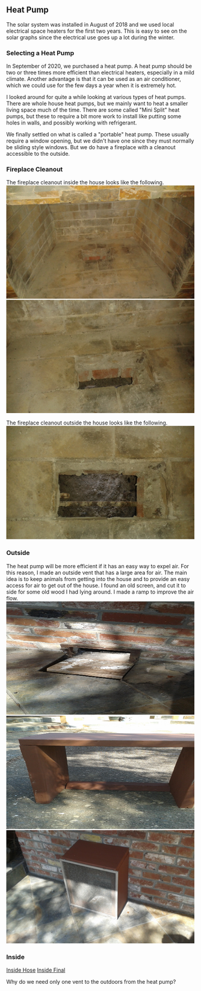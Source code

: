 <html>
<h2>Heat Pump</h2>
The solar system was installed in August of 2018 and we used local electrical
space heaters for the first two years. This is easy to see on the solar graphs
since the electrical use goes up a lot during the winter.

<h3>Selecting a Heat Pump</h3>
In September of 2020, we purchased a heat pump. A heat pump should be two or
three times more efficient than electrical heaters, especially in a mild climate.
Another advantage is that it can be used as an air conditioner, which we could
use for the few days a year when it is extremely hot.
<p/>
I looked around for quite a while looking at various types of heat pumps. There
are whole house heat pumps, but we mainly want to heat a smaller living space
much of the time. There are some called "Mini Split" heat pumps, but these to
require a bit more work to install like putting some holes in walls, and possibly
working with refrigerant.
<p/>
We finally settled on what is called a "portable" heat pump. These usually require
a window opening, but we didn't have one since they must normally be sliding style windows.
But we do have a fireplace with a cleanout accessible to the outside.

<h3>Fireplace Cleanout</h3>
The fireplace cleanout inside the house looks like the following.
<img src="HeatPumpImages/HP_InsideVent1.jpg" width="500" height="300">
<img src="HeatPumpImages/HP_InsideVent2.jpg" width="500" height="300">
<p/>
The fireplace cleanout outside the house looks like the following.
<img src="HeatPumpImages/HP_OutsideVent.jpg" width="500" height="300">

<h3>Outside</h3>
The heat pump will be more efficient if it has an easy way to expel air.
For this reason, I made an outside vent that has a large area for air.
The main idea is to keep animals from getting into the house and to
provide an easy access for air to get out of the house.
I found an old screen, and cut it to side for some old wood I had lying around.
I made a ramp to improve the air flow.
<img src="HeatPumpImages/HP_OutsideVentAir.jpg" width="500" height="300">
<img src="HeatPumpImages/HP_OutsideCover.jpg" width="500" height="300">
<img src="HeatPumpImages/HP_OutsideFinal.jpg" width="500" height="300">

<h3>Inside</h3>
<a href="HeatPumpImages/InsideHose.jpg">Inside Hose</a>
<a href="HeatPumpImages/InsideFinal.jpg">Inside Final</a>

Why do we need only one vent to the outdoors from the heat pump?

</html>


